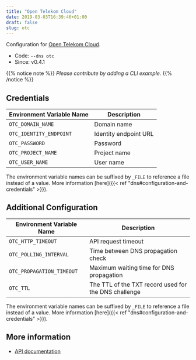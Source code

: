 ```yaml
---
title: "Open Telekom Cloud"
date: 2019-03-03T16:39:46+01:00
draft: false
slug: otc
---
```


<!-- THIS DOCUMENTATION IS AUTO-GENERATED. PLEASE DO NOT EDIT. -->
<!-- providers/dns/otc/otc.toml -->
<!-- THIS DOCUMENTATION IS AUTO-GENERATED. PLEASE DO NOT EDIT. -->


Configuration for [Open Telekom Cloud](https://cloud.telekom.de/en).


<!--more-->

- Code: `--dns otc`
- Since: v0.4.1


{{% notice note %}}
_Please contribute by adding a CLI example._
{{% /notice %}}




## Credentials

| Environment Variable Name | Description |
|-----------------------|-------------|
| `OTC_DOMAIN_NAME` | Domain name |
| `OTC_IDENTITY_ENDPOINT` | Identity endpoint URL |
| `OTC_PASSWORD` | Password |
| `OTC_PROJECT_NAME` | Project name |
| `OTC_USER_NAME` | User name |

The environment variable names can be suffixed by `_FILE` to reference a file instead of a value.
More information [here]({{< ref "dns#configuration-and-credentials" >}}).


## Additional Configuration

| Environment Variable Name | Description |
|--------------------------------|-------------|
| `OTC_HTTP_TIMEOUT` | API request timeout |
| `OTC_POLLING_INTERVAL` | Time between DNS propagation check |
| `OTC_PROPAGATION_TIMEOUT` | Maximum waiting time for DNS propagation |
| `OTC_TTL` | The TTL of the TXT record used for the DNS challenge |

The environment variable names can be suffixed by `_FILE` to reference a file instead of a value.
More information [here]({{< ref "dns#configuration-and-credentials" >}}).




## More information

- [API documentation](https://docs.otc.t-systems.com/en-us/dns/index.html)

<!-- THIS DOCUMENTATION IS AUTO-GENERATED. PLEASE DO NOT EDIT. -->
<!-- providers/dns/otc/otc.toml -->
<!-- THIS DOCUMENTATION IS AUTO-GENERATED. PLEASE DO NOT EDIT. -->
